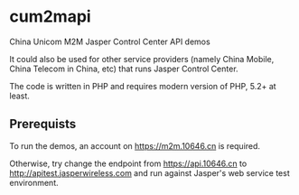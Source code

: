 # cum2mapi
China Unicom M2M Jasper Control Center API demos

It could also be used for other service providers (namely China Mobile, China Telecom in China, etc) that runs Jasper Control Center.

The code is written in PHP and requires modern version of PHP, 5.2+ at least.

## Prerequists
To run the demos, an account on https://m2m.10646.cn is required.

Otherwise, try change the endpoint from https://api.10646.cn to http://apitest.jasperwireless.com and run against Jasper's web service test environment.
